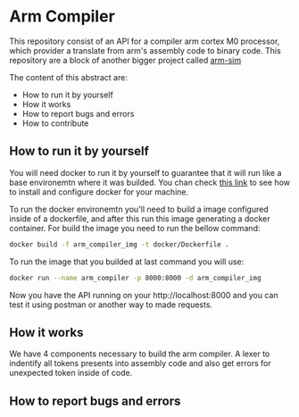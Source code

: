 # Arm Compiler

This repository consist of an API for a compiler arm cortex M0 processor, which provider a translate from arm's assembly code to binary code. This repository are a block of another bigger project called [arm-sim](http://github.com/arm-sim)

The content of this abstract are:

- How to run it by yourself
- How it works
- How to report bugs and errors
- How to contribute

## How to run it by yourself

You will need docker to run it by yourself to guarantee that it will run like a base environemtn where it was builded. You chan check [this link](https://docs.docker.com/engine/install/) to see how to install and configure docker for your machine.

To run the docker environemtn you'll need to build a image configured inside of a dockerfile, and after this run this image generating a docker container. For build the image you need to run the bellow command:

```bash
docker build -f arm_compiler_img -t docker/Dockerfile .
```

To run the image that you builded at last command you will use:

```bash
docker run --name arm_compiler -p 8000:8000 -d arm_compiler_img
```

Now you have the API running on your http://localhost:8000 and you can test it using postman or another way to made requests.


## How it works

We have 4 components necessary to build the arm compiler. A lexer to indentify all tokens presents into assembly code and also get errors for unexpected token inside of code. 

## How to report bugs and errors

